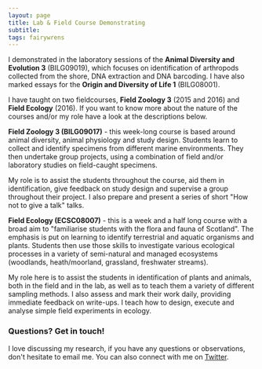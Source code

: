 ```yaml
---
layout: page
title: Lab & Field Course Demonstrating
subtitle: 
tags: fairywrens
---
```




I demonstrated in the laboratory sessions of the **Animal Diversity and Evolution 3** (BILG09019), which focuses on identification of arthropods collected from the shore, DNA extraction and DNA barcoding. I have also marked essays for the **Origin and Diversity of Life 1** (BILG08001).

I have taught on two fieldcourses, **Field Zoology 3** (2015 and 2016) and **Field Ecology** (2016). If you want to know more about the nature of the courses and/or my role have a look at the descriptions below.

**Field Zoology 3 (BILG09017)** - this week-long course is based around animal diversity, animal physiology and study design. Students learn to collect and identify specimens from different marine environments. They then undertake group projects, using a combination of field and/or laboratory studies on field-caught specimens. 

My role is to assist the students throughout the course, aid them in identification, give feedback on study design and supervise a group throughout their project. I also prepare and present a series of short "How not to give a talk" talks.

**Field Ecology (ECSC08007)** - this is a week and a half long course with a broad aim to "familiarise students with the flora and fauna of Scotland". The emphasis is put on learning to identify terrestrial and aquatic organisms and plants. Students then use those skills to investigate various ecological processes in a variety of semi-natural and managed ecosystems (woodlands, heath/moorland, grassland, freshwater streams). 

My role here is to assist the students in identification of plants and animals, both in the field and in the lab, as well as to teach them a variety of different sampling methods. I also assess and mark their work daily, providing immediate feedback on write-ups. I teach how to design, execute and analyse simple field experiments in ecology.

### Questions? Get in touch!

I love discussing my research, if you have any questions or observations, don't hesitate to email me. You can also connect with me on [Twitter](https://twitter.com/AmidstScience).